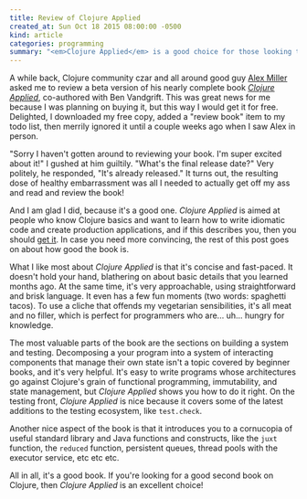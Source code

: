 ```yaml
---
title: Review of Clojure Applied
created_at: Sun Oct 18 2015 08:00:00 -0500
kind: article
categories: programming
summary: "<em>Clojure Applied</em> is a good choice for those looking to become intermediate Clojurists. It really shines in its coverage of testing and of decomposing your system into components. Besides that, it's filled with little gems from Java and the Clojure standard library."
---
```


A while back, Clojure community czar and all around good guy
[Alex Miller](http://twitter.com/puredanger) asked me to review a beta
version of his nearly complete book
[*Clojure Applied*](http://amzn.to/1PqXyOi), co-authored with Ben
Vandgrift. This was great news for me because I was planning on buying
it, but this way I would get it for free. Delighted, I downloaded my
free copy, added a "review book" item to my todo list, then merrily
ignored it until a couple weeks ago when I saw Alex in person.

"Sorry I haven't gotten around to reviewing your book. I'm super
excited about it!" I gushed at him guiltily. "What's the final release
date?" Very politely, he responded, "It's already released." It turns
out, the resulting dose of healthy embarrassment was all I needed to
actually get off my ass and read and review the book!

And I am glad I did, because it's a good one. *Clojure Applied* is
aimed at people who know Clojure basics and want to learn how to write
idiomatic code and create production applications, and if this
describes you, then you should [get it](http://amzn.to/1PqXyOi). In
case you need more convincing, the rest of this post goes on about how
good the book is.

What I like most about *Clojure Applied* is that it's concise and
fast-paced. It doesn't hold your hand, blathering on about basic
details that you learned months ago. At the same time, it's very
approachable, using straightforward and brisk language. It even has a
few fun moments (two words: spaghetti tacos). To use a cliche that
offends my vegetarian sensibilities, it's all meat and no filler,
which is perfect for programmers who are... uh... hungry for
knowledge.

The most valuable parts of the book are the sections on building a
system and testing. Decomposing a your program into a system of
interacting components that manage their own state isn't a topic
covered by beginner books, and it's very helpful. It's easy to write
programs whose architectures go against Clojure's grain of functional
programming, immutability, and state management, but *Clojure Applied*
shows you how to do it right. On the testing front, *Clojure Applied*
is nice because it covers some of the latest additions to the testing
ecosystem, like `test.check`.

Another nice aspect of the book is that it introduces you to a
cornucopia of useful standard library and Java functions and
constructs, like the `juxt` function, the `reduced` function,
persistent queues, thread pools with the executor service, etc etc
etc.

All in all, it's a good book. If you're looking for a good second book
on Clojure, then *Clojure Applied* is an excellent choice!
